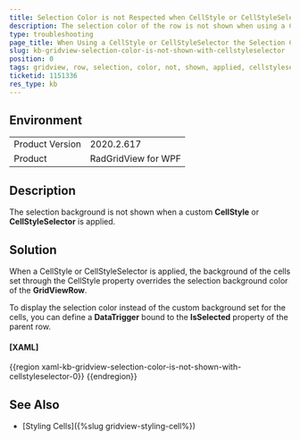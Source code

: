 ```yaml
---
title: Selection Color is not Respected when CellStyle or CellStyleSelector is Applied
description: The selection color of the row is not shown when using a CellStyle or CellStyleSelector
type: troubleshooting
page_title: When Using a CellStyle or CellStyleSelector the Selection Color of the Row is not Shown
slug: kb-gridview-selection-color-is-not-shown-with-cellstyleselector
position: 0
tags: gridview, row, selection, color, not, shown, applied, cellstyleselector
ticketid: 1151336
res_type: kb
---
```


## Environment
<table>
	<tbody>
		<tr>
			<td>Product Version</td>
			<td>2020.2.617</td>
		</tr>
		<tr>
			<td>Product</td>
			<td>RadGridView for WPF</td>
		</tr>
	</tbody>
</table>

## Description

The selection background is not shown when a custom **CellStyle** or **CellStyleSelector** is applied.

## Solution

When a CellStyle or CellStyleSelector is applied, the background of the cells set through the CellStyle property overrides the selection background color of the **GridViewRow**.

To display the selection color instead of the custom background set for the cells, you can define a **DataTrigger** bound to the **IsSelected** property of the parent row.

#### __[XAML]__
{{region xaml-kb-gridview-selection-color-is-not-shown-with-cellstyleselector-0}}
    <Style x:Key="CellStyle" TargetType="telerik:GridViewCell" BasedOn="{StaticResource GridViewCellStyle}">
        <Setter Property="Background" Value="Red" />
        <Style.Triggers>
            <DataTrigger Binding="{Binding IsSelected, RelativeSource={RelativeSource Mode=FindAncestor, AncestorType=telerik:GridViewRow}}" Value="True">
                <Setter Property="Background" Value="{Binding Background}" />
            </DataTrigger>
        </Style.Triggers>
    </Style>
{{endregion}}

## See Also
* [Styling Cells]({%slug gridview-styling-cell%})
